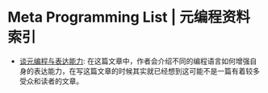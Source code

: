 # Meta Programming List | 元编程资料索引

- [谈元编程与表达能力](https://draveness.me/metaprogramming): 在这篇文章中，作者会介绍不同的编程语言如何增强自身的表达能力，在写这篇文章的时候其实就已经想到这可能不是一篇有着较多受众和读者的文章。
